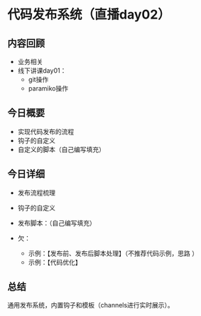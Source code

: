 # 代码发布系统（直播day02）

## 内容回顾

- 业务相关
- 线下讲课day01： 
  - git操作
  - paramiko操作

## 今日概要

- 实现代码发布的流程
- 钩子的自定义
- 自定义的脚本（自己编写填充）



## 今日详细

- 发布流程梳理
- 钩子的自定义
- 发布脚本：（自己编写填充）

- 欠：
  - 示例：【发布前、发布后脚本处理】（不推荐代码示例，思路 ）
  - 示例：【代码优化】

## 总结

通用发布系统，内置钩子和模板（channels进行实时展示）。











